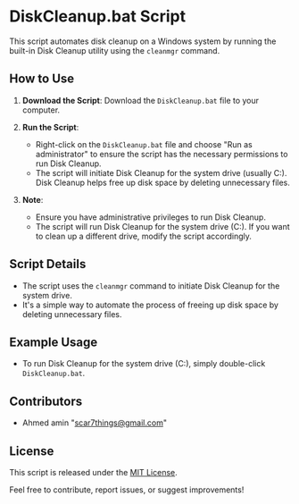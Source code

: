 # DiskCleanup.bat Script

This script automates disk cleanup on a Windows system by running the built-in Disk Cleanup utility using the `cleanmgr` command.

## How to Use

1. **Download the Script**: Download the `DiskCleanup.bat` file to your computer.

2. **Run the Script**:
   - Right-click on the `DiskCleanup.bat` file and choose "Run as administrator" to ensure the script has the necessary permissions to run Disk Cleanup.
   - The script will initiate Disk Cleanup for the system drive (usually C:). Disk Cleanup helps free up disk space by deleting unnecessary files.

3. **Note**:
   - Ensure you have administrative privileges to run Disk Cleanup.
   - The script will run Disk Cleanup for the system drive (C:). If you want to clean up a different drive, modify the script accordingly.

## Script Details

- The script uses the `cleanmgr` command to initiate Disk Cleanup for the system drive.
- It's a simple way to automate the process of freeing up disk space by deleting unnecessary files.

## Example Usage

- To run Disk Cleanup for the system drive (C:), simply double-click `DiskCleanup.bat`.

## Contributors

- Ahmed amin "scar7things@gmail.com"

## License

This script is released under the [MIT License](LICENSE).

Feel free to contribute, report issues, or suggest improvements!
